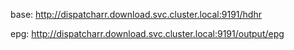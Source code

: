 base: http://dispatcharr.download.svc.cluster.local:9191/hdhr

epg: http://dispatcharr.download.svc.cluster.local:9191/output/epg
